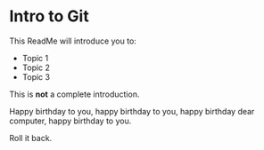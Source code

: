 # Intro to Git

This ReadMe will introduce you to:
* Topic 1
* Topic 2
* Topic 3

This is __not__ a complete introduction.

Happy birthday to you, happy birthday to you, happy birthday dear computer, happy birthday to you.

Roll it back.